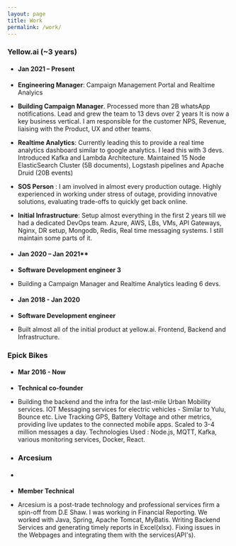```yaml
---
layout: page
title: Work
permalink: /work/
---
```


### Yellow.ai (~3 years)

- #### Jan 2021 – Present
- **Engineering Manager**: Campaign Management Portal and Realtime Analyics
- **Building Campaign Manager**. Processed more than 2B whatsApp notifications. Lead and grew the team to 13 devs over 2 years It is now a key business vertical. I am responsible for the
  customer NPS, Revenue, liaising with the Product, UX and other teams.

- **Realtime Analytics**: Currently leading this to provide a real time analytics dashboard
  similar to google analytics. I lead this with 3 devs. Introduced Kafka and
  Lambda Architecture. Maintained 15 Node ElasticSearch Cluster (5B
  documents), Logstash pipelines and Apache Druid (20B events)

- **SOS Person** : I am involved in almost every production outage. Highly
  experienced in working under stress of outage, providing innovative solutions,
  evaluating trade-offs to quickly get back online.

- **Initial Infrastructure**: Setup almost everything in the first 2 years till we had a
  dedicated DevOps team. Azure, AWS, LBs, VMs, API Gateways, Nginx, DR
  setup, Mongodb, Redis, Real time messaging systems. I still maintain some parts of it.

- #### Jan 2020 – Jan 2021**
- **Software Development engineer 3**
- Building a Campaign Manager and Realtime Analytics leading 6 devs.

- #### Jan 2018 - Jan 2020
- **Software Development engineer**
- Built almost all of the initial product at yellow.ai. Frontend, Backend and Infrastructure.

### Epick Bikes
- #### Mar 2016 - Now
- **Technical co-founder**
- Building the backend and the infra for the last-mile Urban Mobility services. IOT Messaging services for electric vehicles - Similar to Yulu, Bounce etc. Live Tracking GPS, Battery Voltage and other metrics, providing live updates to the connected mobile apps. Scaled to 3-4 million messages a day.
Technologies Used : Node.js, MQTT, Kafka, various monitoring services, Docker, React.

- ### Arcesium
- #### 
- **Member Technical**
- Arcesium is a post-trade technology and professional services firm a spin-off from D.E Shaw. I was working in Financial Reporting. We worked with Java, Spring, Apache Tomcat, MyBatis. Writing Backend Services and generating timely reports in Excel(xlsx). Fixing issues in the Webpages and integrating them with the services(API's).